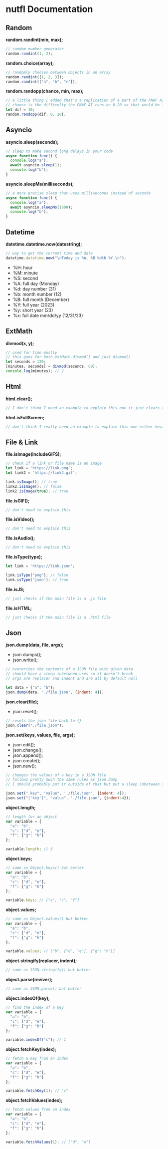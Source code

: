 # nutfl Documentation
## Random
**random.randint(min, max);**
```js
// random number generator
random.randint(1, 2);
```
**random.choice(array);**
```js
// randomly chooses between objects in an array
random.randint([1, 2, 3]);
random.randint(["a", "b", "c"]);
```
**random.randopp(chance, min, max);**
```js
// a little thing I added that's a replication of a part of the FNAF AI
// chance is the difficulty the FNAF AI runs on 0-20 so that would be like this:
let dif = 10;
random.randopp(dif, 0, 20);
```
## Asyncio
**asyncio.sleep(seconds);**
```js
// sleep to make second long delays in your code
async function func() {
  console.log("a");
  await asyncio.sleep(1);
  console.log("b");
}
```
**asyncio.sleepMs(milliseconds);**
```js
// a more precise sleep that uses milliseconds instead of seconds
async function func() {
  console.log("a");
  await asyncio.sleepMs(1000);
  console.log("b");
}
```
## Datetime
**datetime.datetime.now(datestring);**
```js
// way to get the current time and date
datetime.datetime.now("\nToday is %A, %B %dth %Y.\n");
```
- %H: hour
- %M: minute
- %S: second
- %A: full day (Monday)
- %d: day number (31)
- %b: month number (12)
- %B: full month (December)
- %Y: full year (2023)
- %y: short year (23)
- %x: full date mm/dd/yy (12/31/23)
## ExtMath
**divmod(x, y);**
```js
// used for time mostly
// this goes for both extMath.divmod() and just divmod()
let seconds = 120;
[minutes, seconds] = divmod(seconds, 60);
console.log(minutes); // 2
```
## Html
**html.clear();**
```js
// I don't think I need an example to explain this one it just clears the page
```
**html.isFullScreen;**
```js
// don't think I really need an example to explain this one either because it just checks if the html page is fullscreen
```
## File & Link
**file.isImage(includeGIFS);**
```js
// check if a link or file name is an image
let link = 'https://link.png';
let link2 = 'https://link2.gif';

link.isImage(); // true
link2.isImage(); // false
link2.isImage(true); // true
```
**file.isGIF();**
```js
// don't need to explain this
```
**file.isVideo();**
```js
// don't need to explain this
```
**file.isAudio();**
```js
// don't need to explain this
```
**file.isType(type);**
```js
let link = 'https://link.json';

link.isType("png"); // false
link.isType("json"); // true
```
**file.isJS;**
```js
// just checks if the main file is a .js file
```
**file.isHTML;**
```js
// just checks if the main file is a .html file
```
## Json
**json.dump(data, file, args);**
- json.dumps();
- json.write();
```js
// overwrites the contents of a JSON file with given data
// should have a sleep inbetween uses so it doesn't break
// args are replacer and indent and are all by default null

let data = {"a": "b"};
json.dump(data, './file.json', {indent: 4});
```
**json.clear(file);**
- json.reset();
```js
// resets the json file back to {}
json.clear("./file.json");
```
**json.set(keys, values, file, args);**
- json.edit();
- json.change();
- json.append();
- json.create();
- json.new();
```js
// changes the values of a key in a JSON file
// follows pretty much the same rules as json.dump
// I should probably put it outside of that but put a sleep inbetween so it doesn't break

json.set(".key", "value", './file.json', {indent: 4});
json.set("['key']", "value", './file.json', {indent:4});
```
**object.length;**
```js
// length for an object
var variable = {
  "a": "b",
  "c": ["d", "e"],
  "f": {"g": "h"}
};

variable.length; // 3
```
**object.keys;**
```js
// same as Object.keys() but better
var variable = {
  "a": "b",
  "c": ["d", "e"],
  "f": {"g": "h"}
};

variable.keys; // ["a", "c", "f"]
```
**object.values;**
```js
// same as Object.values() but better
var variable = {
  "a": "b",
  "c": ["d", "e"],
  "f": {"g": "h"}
};

variable.values; // ["b", ["d", "e"], {"g": "h"}]
```
**object.stringify(replacer, indent);**
```js
// same as JSON.stringify() but better
```
**object.parse(reviver);**
```js
// same as JSON.parse() but better
```
**object.indexOf(key);**
```js
// find the index of a key
var variable = {
  "a": "b",
  "c": ["d", "e"],
  "f": {"g": "h"}
};

variable.indexOf("c"); // 1
```
**object.fetchKey(index);**
```js
// fetch a key from an index
var variable = {
  "a": "b",
  "c": ["d", "e"],
  "f": {"g": "h"}
};

variable.fetchKey(1); // "c"
```
**object.fetchValues(index);**
```js
// fetch values from an index
var variable = {
  "a": "b",
  "c": ["d", "e"],
  "f": {"g": "h"}
};

variable.fetchValues(1); // ["d", "e"]
```
